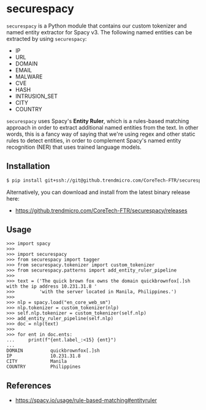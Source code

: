 # securespacy

`securespacy` is a Python module that contains our custom tokenizer and named entity extractor for Spacy v3. The following named entities can be extracted by using `securespacy`:

- IP
- URL
- DOMAIN
- EMAIL
- MALWARE
- CVE
- HASH
- INTRUSION_SET
- CITY
- COUNTRY

`securespacy` uses Spacy's **Entity Ruler**, which is a rules-based matching approach in order to extract additional named entities from the text. In other words, this is a fancy way of saying that we're using regex and other static rules to detect entities, in order to complement Spacy's named entity recognition (NER) that uses trained language models.

## Installation
```bash
$ pip install git+ssh://git@github.trendmicro.com/CoreTech-FTR/securespacy.git
```

Alternatively, you can download and install from the latest binary release here:
- https://github.trendmicro.com/CoreTech-FTR/securespacy/releases

## Usage

```
>>> import spacy
>>>
>>> import securespacy
>>> from securespacy import tagger
>>> from securespacy.tokenizer import custom_tokenizer
>>> from securespacy.patterns import add_entity_ruler_pipeline
>>>
>>> text = ('The quick brown fox owns the domain quickbrownfox[.]sh with the ip address 10.231.31.8 '
>>>         'with the server located in Manila, Philippines.')
>>>
>>> nlp = spacy.load("en_core_web_sm")
>>> nlp.tokenizer = custom_tokenizer(nlp)
>>> self.nlp.tokenizer = custom_tokenizer(self.nlp)
>>> add_entity_ruler_pipeline(self.nlp)
>>> doc = nlp(text)
>>>
>>> for ent in doc.ents:
...     print(f"{ent.label_:<15} {ent}")
...
DOMAIN          quickbrownfox[.]sh
IP              10.231.31.8
CITY            Manila
COUNTRY         Philippines
```

## References
- https://spacy.io/usage/rule-based-matching#entityruler
